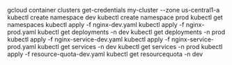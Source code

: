 gcloud container clusters get-credentials my-cluster --zone us-central1-a
kubectl create namespace dev
kubectl create namespace prod
kubectl get namespaces
kubectl apply -f nginx-dev.yaml
kubectl apply -f nginx-prod.yaml
kubectl get deployments -n dev
kubectl get deployments -n prod
kubectl apply -f nginx-service-dev.yaml
kubectl apply -f nginx-service-prod.yaml
kubectl get services -n dev
kubectl get services -n prod
kubectl apply -f resource-quota-dev.yaml
kubectl get resourcequota -n dev


